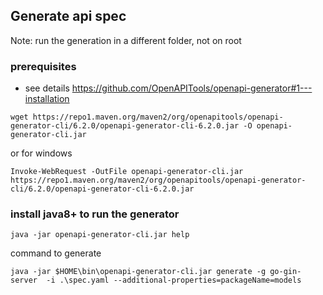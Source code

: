 ## Generate api spec
Note: run the generation in a different folder, not on root

### prerequisites
- see details https://github.com/OpenAPITools/openapi-generator#1---installation
```
wget https://repo1.maven.org/maven2/org/openapitools/openapi-generator-cli/6.2.0/openapi-generator-cli-6.2.0.jar -O openapi-generator-cli.jar
```
or for windows 
```
Invoke-WebRequest -OutFile openapi-generator-cli.jar https://repo1.maven.org/maven2/org/openapitools/openapi-generator-cli/6.2.0/openapi-generator-cli-6.2.0.jar
```
### install java8+ to run the generator
```
java -jar openapi-generator-cli.jar help
```

command to generate 
```
java -jar $HOME\bin\openapi-generator-cli.jar generate -g go-gin-server  -i .\spec.yaml --additional-properties=packageName=models
```